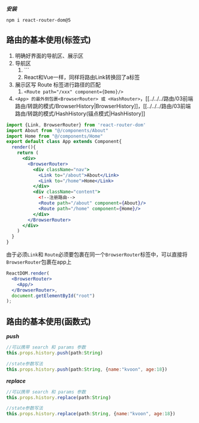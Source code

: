 ***安装***

`npm i react-router-dom@5`

## 路由的基本使用(标签式)

1. 明确好界面的导航区、展示区
2. 导航区
   1. `<Link to="">``
   1. React和Vue一样，同样将路由Link转换回了a标签
3. 展示区写 Route 标签进行路径的匹配
   1. `<Route path="/xxx" component={Demo}/>`
4. `<App> 的最外侧包裹<BrowserRouter> 或 <HashRouter>`，[[../../../路由/03前端路由/转跳的模式/BrowserHistory|BrowserHistory]]，[[../../../路由/03前端路由/转跳的模式/HashHistory(锚点模式|HashHistory]]


```jsx
import {Link, BrowserRouter} from 'react-router-dom'
import About from "@/components/About"
import Home from "@/components/Home"
export default class App extends Component{
  render(){
    return (
      <div>
        <BrowserRouter>
          <div className="nav">
            <Link to="/about">About</Link>
            <Link to="/home">Home</Link>
          </div>
          <div className="content">
            <!--注册路由-->
            <Route path="/about" component={About}/>
            <Route path="/home" component={Home}/>
          </div>
        </BrowserRouter>
      </div>
    )
  }
}
```

由于必须`Link`和 `Route`必须要包裹在同一个`BrowserRouter`标签中，可以直接将`BrowserRouter`包裹在app上

```jsx
ReactDOM.render(
  <BrowserRouter>
    <App/>
  </BrowserRouter>,
  document.getElementById("root")
);
```


## 路由的基本使用(函数式)

***push***

```jsx
//可以携带 search 和 params 参数
this.props.history.push(path:String)

//state参数写法
this.props.history.push(path:String, {name:"kvoon", age:18})
```

***replace***

```jsx
//可以携带 search 和 params 参数
this.props.history.replace(path:String)

//state参数写法
this.props.history.replace(path:String, {name:"kvoon", age:18})
```

